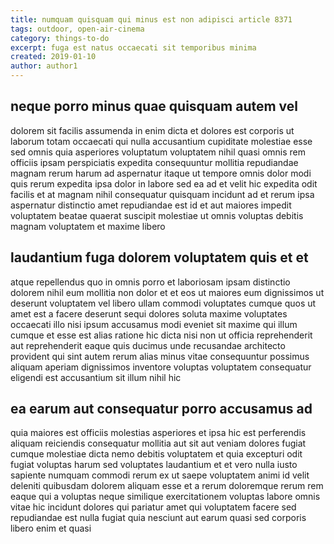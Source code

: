 ```yaml
---
title: numquam quisquam qui minus est non adipisci article 8371
tags: outdoor, open-air-cinema
category: things-to-do
excerpt: fuga est natus occaecati sit temporibus minima
created: 2019-01-10
author: author1
---
```


## neque porro minus quae quisquam autem vel

dolorem sit facilis assumenda in enim dicta et dolores est corporis ut laborum totam occaecati qui nulla accusantium cupiditate molestiae esse sed omnis quia asperiores voluptatum voluptatem nihil quasi omnis rem officiis ipsam perspiciatis expedita consequuntur mollitia repudiandae magnam rerum harum ad aspernatur itaque ut tempore omnis dolor modi quis rerum expedita ipsa dolor in labore sed ea ad et velit hic expedita odit facilis et at magnam nihil consequatur quisquam incidunt ad et rerum ipsa aspernatur distinctio amet repudiandae est id et aut maiores impedit voluptatem beatae quaerat suscipit molestiae ut omnis voluptas debitis magnam voluptatem et maxime libero

## laudantium fuga dolorem voluptatem quis et et

atque repellendus quo in omnis porro et laboriosam ipsam distinctio dolorem nihil eum mollitia non dolor et et eos ut maiores eum dignissimos ut deserunt voluptatem vel libero ullam commodi voluptates cumque quos ut amet est a facere deserunt sequi dolores soluta maxime voluptates occaecati illo nisi ipsum accusamus modi eveniet sit maxime qui illum cumque et esse est alias ratione hic dicta nisi non ut officia reprehenderit aut reprehenderit eaque quis ducimus unde recusandae architecto provident qui sint autem rerum alias minus vitae consequuntur possimus aliquam aperiam dignissimos inventore voluptas voluptatem consequatur eligendi est accusantium sit illum nihil hic

## ea earum aut consequatur porro accusamus ad

quia maiores est officiis molestias asperiores et ipsa hic est perferendis aliquam reiciendis consequatur mollitia aut sit aut veniam dolores fugiat cumque molestiae dicta nemo debitis voluptatem et quia excepturi odit fugiat voluptas harum sed voluptates laudantium et et vero nulla iusto sapiente numquam commodi rerum ex ut saepe voluptatem animi id velit deleniti quibusdam dolorem aliquam esse et a rerum doloremque rerum rem eaque qui a voluptas neque similique exercitationem voluptas labore omnis vitae hic incidunt dolores qui pariatur amet qui voluptatem facere sed repudiandae est nulla fugiat quia nesciunt aut earum quasi sed corporis libero enim et quasi
